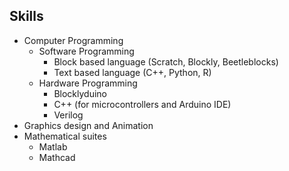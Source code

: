 ## Skills
- Computer Programming
  - Software Programming
    - Block based language (Scratch, Blockly, Beetleblocks)
    - Text based language (C++, Python, R)
  - Hardware Programming
    - Blocklyduino
    - C++ (for microcontrollers and Arduino IDE)
    - Verilog
- Graphics design and Animation
- Mathematical suites
  - Matlab
  - Mathcad
